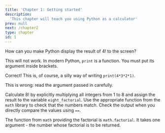 ```yaml
---
title: 'Chapter 1: Getting started'
description:
  'This chapter will teach you using Python as a calculator'
prev: null
next: /chapter2
type: chapter
id: 1
---
```


<exercise id="1" title="Introduction" type="slides">

<slides source="chapter1_01_introduction">
</slides>

</exercise>

<exercise id="2" title="Printing">

How can you make Python display the result of 4! to the screen?

<choice>
<opt text="print 4*3*2*1">

This will not work. In modern Python, `print` is a function. You must put its
argument inside brackets.

</opt>

<opt text="print(3*2*2)" correct="true">

Correct! This is, of course, a silly way of writing `print(4*3*2*1)`.

</opt>

<opt text="print(4*3*1*1)">

This is wrong: read the argument passed in carefully.

</opt>
</choice>

</exercise>

<exercise id="3" title="Variables" type="slides">

<slides source="chapter1_03_variables">
</slides>

</exercise>

<exercise id="4" title="Packages" type="slides">

<slides source="chapter1_04_packages">
</slides>

</exercise>

<exercise id="5" title="Factorials">

Calculate 8! by explicitly multiplying all integers from 1 to 8 and assign the
result to the variable `eight_factorial`. Use the appropriate function from the
`math` library to check that the numbers match. Check the output when you
directly compare the values using `==`.

<codeblock id="01_05">

The function from `math` providing the factorial is `math.factorial`. It takes
one argument - the number whose factorial is to be returned.

</codeblock>

</exercise>
